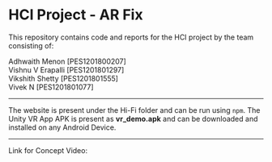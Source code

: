 # HCI Project - AR Fix

This repository contains code and reports for the HCI project by the team consisting of:

Adhwaith Menon [PES1201800207]  
Vishnu V Erapalli [PES1201801297]  
Vikshith Shetty [PES1201801555]  
Vivek N [PES1201801077]

---

The website is present under the Hi-Fi folder and can be run using `npm`.
The Unity VR App APK is present as **vr_demo.apk** and can be downloaded and installed on any Android Device.

---

Link for Concept Video: 



